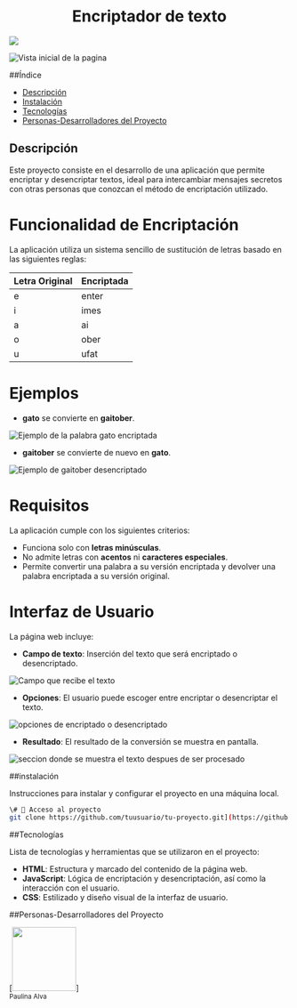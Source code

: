 <h1 align="center"> Encriptador de texto </h1>

   <p align="left">
   <img src="https://img.shields.io/badge/STATUS-EN%20FINALIZADO-green">
   </p>

![Vista inicial de la pagina](https://github.com/user-attachments/assets/a72b1337-2e5b-4fc9-966a-986690a31095)

##Índice
- [Descripción](#descripción)
- [Instalación](#instalación)
- [Tecnologías](#tecnologías)
- [Personas-Desarrolladores del Proyecto](#personas-desarrolladores)

## Descripción

Este proyecto consiste en el desarrollo de una aplicación que permite encriptar y desencriptar textos, ideal para intercambiar mensajes secretos con otras personas que conozcan el método de encriptación utilizado.

# Funcionalidad de Encriptación

La aplicación utiliza un sistema sencillo de sustitución de letras basado en las siguientes reglas:

| Letra Original | Encriptada     |
| -------------- | -------------- |
| e              | enter          |
| i              | imes           |
| a              | ai             |
| o              | ober           |
| u              | ufat           |

# Ejemplos

- **gato** se convierte en **gaitober**.
  
![Ejemplo de la palabra gato encriptada](https://github.com/user-attachments/assets/1251532f-8ed9-4651-8188-2569a75d8334)


- **gaitober** se convierte de nuevo en **gato**.

![Ejemplo de gaitober desencriptado](https://github.com/user-attachments/assets/ba0e0aed-9529-45f5-9c11-1aa970c03293)

# Requisitos

La aplicación cumple con los siguientes criterios:

- Funciona solo con **letras minúsculas**.
- No admite letras con **acentos** ni **caracteres especiales**.
- Permite convertir una palabra a su versión encriptada y devolver una palabra encriptada a su versión original.

# Interfaz de Usuario

La página web incluye:

- **Campo de texto**: Inserción del texto que será encriptado o desencriptado.

![Campo que recibe el texto](https://github.com/user-attachments/assets/681d0e5c-9cbd-4d78-bcec-4795423a5e46)

- **Opciones**: El usuario puede escoger entre encriptar o desencriptar el texto.

![opciones de encriptado o desencriptado](https://github.com/user-attachments/assets/c14d4138-a11e-41c8-a18a-ee28bf487a5f)
  
- **Resultado**: El resultado de la conversión se muestra en pantalla.

![seccion donde se muestra el texto despues de ser procesado](https://github.com/user-attachments/assets/ec50b9b7-39e3-42f8-a799-3e44754c31f0)

##instalación

Instrucciones para instalar y configurar el proyecto en una máquina local.

```bash
\# 📁 Acceso al proyecto
git clone https://github.com/tuusuario/tu-proyecto.git](https://github.com/PGAM-0408/Alura-Challenge-Encriptador.git)
```

##Tecnologías

Lista de tecnologías y herramientas que se utilizaron en el proyecto:

- **HTML**: Estructura y marcado del contenido de la página web.
- **JavaScript**: Lógica de encriptación y desencriptación, así como la interacción con el usuario.
- **CSS**: Estilizado y diseño visual de la interfaz de usuario.

##Personas-Desarrolladores del Proyecto

[<img src="https://github.com/user-attachments/assets/7425835b-23e2-4464-85dc-17077779addf" width=115>]
<br><sub>Paulina Alva</sub>



